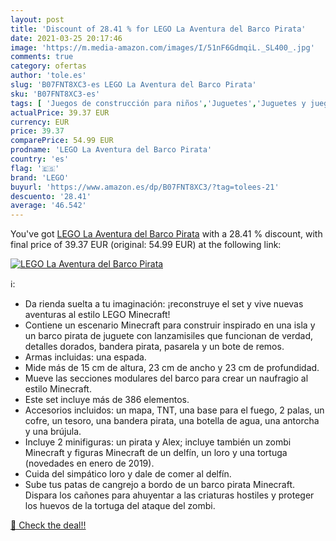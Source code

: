 ```yaml
---
layout: post
title: 'Discount of 28.41 % for LEGO La Aventura del Barco Pirata'
date: 2021-03-25 20:17:46
image: 'https://m.media-amazon.com/images/I/51nF6GdmqiL._SL400_.jpg'
comments: true
category: ofertas
author: 'tole.es'
slug: 'B07FNT8XC3-es LEGO La Aventura del Barco Pirata'
sku: 'B07FNT8XC3-es'
tags: [ 'Juegos de construcción para niños','Juguetes','Juguetes y juegos','lego', ]
actualPrice: 39.37 EUR
currency: EUR
price: 39.37
comparePrice: 54.99 EUR
prodname: 'LEGO La Aventura del Barco Pirata'
country: 'es'
flag: '🇪🇸'
brand: 'LEGO'
buyurl: 'https://www.amazon.es/dp/B07FNT8XC3/?tag=tolees-21'
descuento: '28.41'
average: '46.542'
---
```


You've got [LEGO La Aventura del Barco Pirata](https://www.amazon.es/dp/B07FNT8XC3/?tag=tolees-21) with a  28.41 % discount, with final price of 39.37 EUR (original: 54.99 EUR) at the following link:

[![LEGO La Aventura del Barco Pirata](https://m.media-amazon.com/images/I/51nF6GdmqiL._SL400_.jpg)](https://www.amazon.es/dp/B07FNT8XC3/?tag=tolees-21)

ℹ️:

- Da rienda suelta a tu imaginación: ¡reconstruye el set y vive nuevas aventuras al estilo LEGO Minecraft!
- Contiene un escenario Minecraft para construir inspirado en una isla y un barco pirata de juguete con lanzamisiles que funcionan de verdad, detalles dorados, bandera pirata, pasarela y un bote de remos.
- Armas incluidas: una espada.
- Mide más de 15 cm de altura, 23 cm de ancho y 23 cm de profundidad.
- Mueve las secciones modulares del barco para crear un naufragio al estilo Minecraft.
- Este set incluye más de 386 elementos.
- Accesorios incluidos: un mapa, TNT, una base para el fuego, 2 palas, un cofre, un tesoro, una bandera pirata, una botella de agua, una antorcha y una brújula.
- Incluye 2 minifiguras: un pirata y Alex; incluye también un zombi Minecraft y figuras Minecraft de un delfín, un loro y una tortuga (novedades en enero de 2019).
- Cuida del simpático loro y dale de comer al delfín.
- Sube tus patas de cangrejo a bordo de un barco pirata Minecraft. Dispara los cañones para ahuyentar a las criaturas hostiles y proteger los huevos de la tortuga del ataque del zombi.

[🛒 Check the deal!!](https://www.amazon.es/dp/B07FNT8XC3/?tag=tolees-21)
